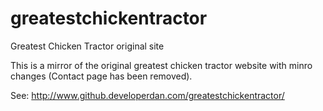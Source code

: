 # greatestchickentractor
Greatest Chicken Tractor original site

This is a mirror of the original greatest chicken tractor website with minro changes (Contact page has been removed).

See: http://www.github.developerdan.com/greatestchickentractor/
